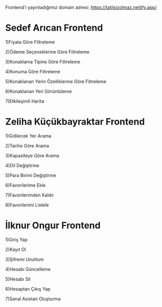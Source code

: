 Frontend'i yayınladığımız domain adresi: https://tatilsizolmaz.netlify.app/

# Sedef Arıcan Frontend

1)Fiyata Göre Filtreleme 

2)Ödeme Seçeneklerine Göre Filtreleme

3)Konaklama Tipine Göre Filtreleme 

4)Konuma Göre Filtreleme

5)Konaklanan Yerin Özelliklerine Göre Filtreleme 

6)Konaklanan Yeri Görüntüleme

7)Etkileşimli Harita 

# Zeliha Küçükbayraktar Frontend

1)Gidilecek Yer Arama 

2)Tarihe Göre Arama 

3)Kapasiteye Göre Arama 

4)Dil Değiştirme 

5)Para Birimi Değiştirme 

6)Favorilerime Ekle 

7)Favorilerimden Kaldır

8)Favorilerimi Listele

# İlknur Ongur Frontend

1)Giriş Yap 

2)Kayıt Ol 

3)Şifremi Unuttum

4)Hesabı Güncelleme 

5)Hesabı Sil 

6)Hesaptan Çıkış Yap 

7)Sanal Asistan Oluşturma
